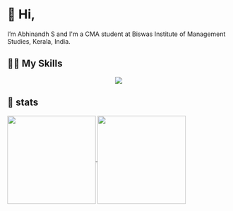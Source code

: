 # 👋 Hi, 
I’m Abhinandh S and I'm a CMA student at Biswas Institute of Management Studies, Kerala, India.

## 💪🏽 My Skills

<p align="center">
  <a href="https://skillicons.dev">
    <img src="https://skillicons.dev/icons?i=linux,git,neovim,html,css,tailwind,figma,rust,lua,nix&theme=dark&perline=5" />
  </a>
</p>

## 🌱 stats

<a href="https://github.com/abhinandh-s">
  <img height=200 align="center" src="https://github-readme-stats.vercel.app/api?username=abhinandh-s&show_icons=true&theme=dark&rank_icon=github&hide=issues" />
</a>
<a href="https://github.com/abhinandh-s">
  <img height=200 align="center" src="https://github-readme-stats-ten-gilt.vercel.app/api/top-langs/?username=abhinandh-s&layout=compact&theme=dark" />
</a>
